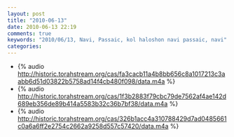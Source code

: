 ```yaml
---
layout: post
title: "2010-06-13"
date: 2010-06-13 22:19
comments: true
keywords: "2010/06/13, Navi, Passaic, kol haloshon navi passaic, navi" 
categories: 
---
```


 * {% audio http://historic.torahstream.org/cas/fa3cacb11a4b8bb656c8a1017213c3aabb6d51d03822b5758ad14f4cb480f098/data.m4a %}
 * {% audio http://historic.torahstream.org/cas/1f3b2883f79cbc79de7562af4ae142d689eb356de89b414a5583b32c36b7bf38/data.m4a %}
 * {% audio http://historic.torahstream.org/cas/326b1acc4a310788429d7ad0485661c0a6a6ff2e2754c2662a9258d557c57420/data.m4a %}

